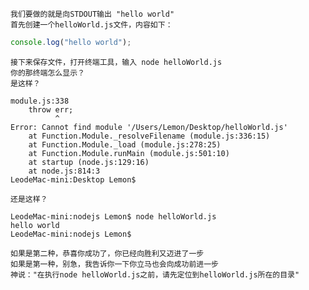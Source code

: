     我们要做的就是向STDOUT输出 "hello world"
    首先创建一个helloWorld.js文件，内容如下：
```javascript
console.log("hello world");
```
    接下来保存文件，打开终端工具，输入 node helloWorld.js
    你的那终端怎么显示？
    是这样？
```std
module.js:338
    throw err;
          ^
Error: Cannot find module '/Users/Lemon/Desktop/helloWorld.js'
    at Function.Module._resolveFilename (module.js:336:15)
    at Function.Module._load (module.js:278:25)
    at Function.Module.runMain (module.js:501:10)
    at startup (node.js:129:16)
    at node.js:814:3
LeodeMac-mini:Desktop Lemon$ 
```
    还是这样？
```std
LeodeMac-mini:nodejs Lemon$ node helloWorld.js
hello world
LeodeMac-mini:nodejs Lemon$ 
```
    如果是第二种，恭喜你成功了，你已经向胜利又迈进了一步
    如果是第一种，别急，我告诉你一下你立马也会向成功前进一步
    神说："在执行node helloWorld.js之前，请先定位到helloWorld.js所在的目录"
